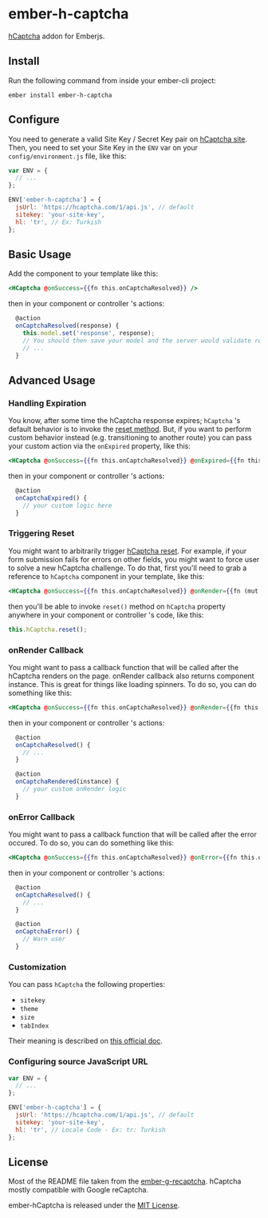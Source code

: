 # ember-h-captcha

[hCaptcha](https://www.hcaptcha.com/) addon for Emberjs.

## Install

Run the following command from inside your ember-cli project:

    ember install ember-h-captcha

## Configure

You need to generate a valid Site Key / Secret Key pair on [hCaptcha site](https://dashboard.hcaptcha.com/signup).
Then, you need to set your Site Key in the `ENV` var on your `config/environment.js` file, like this:

```js
var ENV = {
  // ...
};

ENV['ember-h-captcha'] = {
  jsUrl: 'https://hcaptcha.com/1/api.js', // default
  sitekey: 'your-site-key',
  hl: 'tr', // Ex: Turkish
};
```

## Basic Usage

Add the component to your template like this:

```handlebars
<HCaptcha @onSuccess={{fn this.onCaptchaResolved}} />
```

then in your component or controller 's actions:

```js
  @action
  onCaptchaResolved(response) {
    this.model.set('response', response);
    // You should then save your model and the server would validate response
    // ...
  }
```

## Advanced Usage

### Handling Expiration

You know, after some time the hCaptcha response expires; `hCaptcha` 's default behavior is to invoke the [reset method](https://docs.hcaptcha.com/configuration#jsapi). But, if you want to perform custom behavior instead (e.g. transitioning to another route) you can pass your custom action via the `onExpired` property, like this:

```handlebars
<HCaptcha @onSuccess={{fn this.onCaptchaResolved}} @onExpired={{fn this.onCaptchaExpired}} />
```

then in your component or controller 's actions:

```js
  @action
  onCaptchaExpired() {
    // your custom logic here
  }
```

### Triggering Reset

You might want to arbitrarily trigger [hCaptcha reset](https://docs.hcaptcha.com/configuration#jsapi). For example, if your form submission fails for errors on other fields, you might want to force user to solve a new hCaptcha challenge.
To do that, first you'll need to grab a reference to `hCaptcha` component in your template, like this:

```handlebars
<HCaptcha @onSuccess={{fn this.onCaptchaResolved}} @onRender={{fn (mut this.hCaptcha)}} />
```

then you'll be able to invoke `reset()` method on `hCaptcha` property anywhere in your component or controller 's code, like this:

```js
this.hCaptcha.reset();
```

### onRender Callback

You might want to pass a callback function that will be called after the hCaptcha renders on the page. onRender callback also returns component instance.
This is great for things like loading spinners. 
To do so, you can do something like this:

```handlebars
<HCaptcha @onSuccess={{fn this.onCaptchaResolved}} @onRender={{fn this.onCaptchaRendered}} />

```

then in your component or controller 's actions:

```js
  @action
  onCaptchaResolved() {
    // ...
  }

  @action
  onCaptchaRendered(instance) {
    // your custom onRender logic
  }
```

### onError Callback

You might want to pass a callback function that will be called after the error occured. To do so, you can do something like this:

```handlebars
<HCaptcha @onSuccess={{fn this.onCaptchaResolved}} @onError={{fn this.onCaptchaError}} />

```

then in your component or controller 's actions:

```js
  @action
  onCaptchaResolved() {
    // ...
  }

  @action
  onCaptchaError() {
    // Warn user
  }
```

### Customization

You can pass `hCaptcha` the following properties:

- `sitekey`
- `theme`
- `size`
- `tabIndex`

Their meaning is described on [this official doc](https://docs.hcaptcha.com/configuration#jsapi).

### Configuring source JavaScript URL

```js
var ENV = {
  // ...
};

ENV['ember-h-captcha'] = {
  jsUrl: 'https://hcaptcha.com/1/api.js', // default
  sitekey: 'your-site-key',
  hl: 'tr', // Locale Code - Ex: tr: Turkish
};
```

## License

Most of the README file taken from the [ember-g-recaptcha](https://github.com/algonauti/ember-g-recaptcha).
hCaptcha mostly compatible with Google reCaptcha.

ember-hCaptcha is released under the [MIT License](http://www.opensource.org/licenses/MIT).
